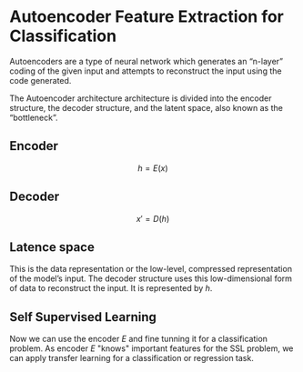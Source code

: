 # Autoencoder Feature Extraction for Classification

Autoencoders are a type of neural network which generates an “n-layer” coding
of the given input and attempts to reconstruct the input using the code
generated.

The Autoencoder architecture architecture is divided into the encoder
structure, the decoder structure, and the latent space, also known as the
“bottleneck”.

## Encoder

$$h = E(x)$$

## Decoder

$$x' = D(h)$$

## Latence space

This is the data representation or the low-level, compressed representation of
the model’s input. The decoder structure uses this low-dimensional form of data
to reconstruct the input. It is represented by $h$.

## Self Supervised Learning

Now we can use the encoder $E$ and fine tunning it for a classification problem.
As encoder $E$ "knows" important features for the SSL problem, we can apply
transfer learning for a classification or regression task.
